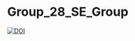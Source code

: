 # Group_28_SE_Group
<a href="https://doi.org/10.5281/zenodo.5371940"><img src="https://zenodo.org/badge/DOI/10.5281/zenodo.5371940.svg" alt="DOI"></a>
